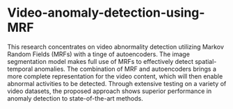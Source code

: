 # Video-anomaly-detection-using-MRF
This research concentrates on video abnormality detection utilizing Markov Random Fields (MRFs) with a tinge of autoencoders. The image segmentation model makes full use of MRFs to effectively detect spatial-temporal anomalies. The combination of MRF and autoencoders brings a more complete representation for the video content, which will then enable abnormal activities to be detected. Through extensive testing on a variety of video datasets, the proposed approach shows superior performance in anomaly detection to state-of-the-art methods.
